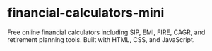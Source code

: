 # financial-calculators-mini
Free online financial calculators including SIP, EMI, FIRE, CAGR, and retirement planning tools. Built with HTML, CSS, and JavaScript.

